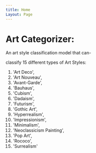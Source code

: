 ```yaml
---
title: Home
Layout: Page
---
```


# Art Categorizer:

An art style classification model that can- <br/>

classify 15 different types of Art Styles:

1. 'Art Deco',
2. 'Art Nouveau',
3. 'Avant-Garde',
4. 'Bauhaus',
5. 'Cubism',
6. 'Dadaism',
7. 'Futurism',
8. 'Gothic Art',
9. 'Hyperrealism',
10. 'Impressionism',
11. 'Minimalism',
12. 'Neoclassicism Painting',
13. 'Pop Art',
14. 'Rococo',
15. 'Surrealism'
